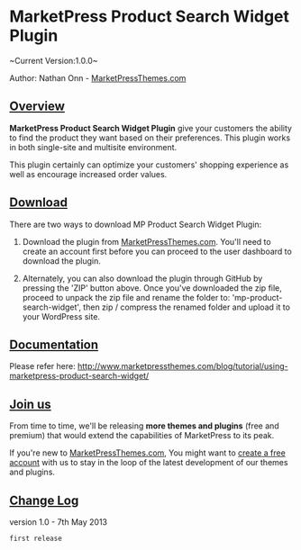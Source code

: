 MarketPress Product Search Widget Plugin
=======================================

~Current Version:1.0.0~

Author: Nathan Onn - <a href="http://www.marketpressthemes.com">MarketPressThemes.com</a>

<h2><u>Overview</u></h2>

<b>MarketPress Product Search Widget Plugin</b> give your customers the ability to find the product they want based on their preferences. This plugin works in both single-site and multisite environment.

This plugin certainly can optimize your customers' shopping experience as well as encourage increased order values.

<h2><u>Download</u></h2>

There are two ways to download MP Product Search Widget Plugin:

1. Download the plugin from <a href="http://www.marketpressthemes.com/login">MarketPressThemes.com</a>. You'll need to create an account first before you can proceed to the user dashboard to download the plugin.

2. Alternately, you can also download the plugin through GitHub by pressing the 'ZIP' button above. Once you've downloaded the zip file, proceed to unpack the zip file and rename the folder to: 'mp-product-search-widget', then zip / compress the renamed folder and upload it to your WordPress site.

<h2><u>Documentation</u></h2>

Please refer here: <a href="http://www.marketpressthemes.com/blog/tutorial/using-marketpress-product-search-widget/" target="_blank">http://www.marketpressthemes.com/blog/tutorial/using-marketpress-product-search-widget/</a>

<h2><u>Join us</u></h2>

From time to time, we'll be releasing <b>more themes and plugins</b> (free and premium) that would extend the capabilities of MarketPress to its peak. 

If you're new to <a href="http://www.marketpressthemes.com" target="_blank">MarketPressThemes.com</a>, You might want to <a href="http://www.marketpressthemes.com/login" target="_blank">create a free account</a> with us to stay in the loop of the latest development of our themes and plugins.

<h2><u>Change Log</u></h2>

version 1.0 - 7th May 2013

	first release